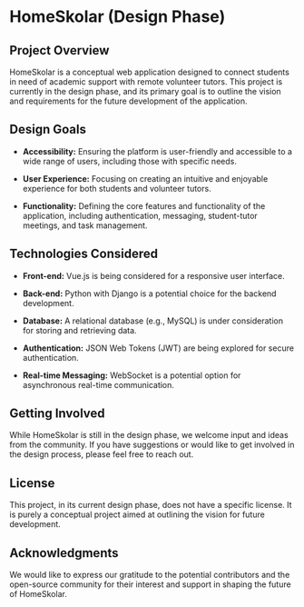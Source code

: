 # HomeSkolar (Design Phase)

## Project Overview

HomeSkolar is a conceptual web application designed to connect students in need of academic support with remote volunteer tutors. This project is currently in the design phase, and its primary goal is to outline the vision and requirements for the future development of the application.

## Design Goals

- **Accessibility:** Ensuring the platform is user-friendly and accessible to a wide range of users, including those with specific needs.

- **User Experience:** Focusing on creating an intuitive and enjoyable experience for both students and volunteer tutors.

- **Functionality:** Defining the core features and functionality of the application, including authentication, messaging, student-tutor meetings, and task management.

## Technologies Considered

- **Front-end:** Vue.js is being considered for a responsive user interface.

- **Back-end:** Python with Django is a potential choice for the backend development.

- **Database:** A relational database (e.g., MySQL) is under consideration for storing and retrieving data.

- **Authentication:** JSON Web Tokens (JWT) are being explored for secure authentication.

- **Real-time Messaging:** WebSocket is a potential option for asynchronous real-time communication.

## Getting Involved

While HomeSkolar is still in the design phase, we welcome input and ideas from the community. If you have suggestions or would like to get involved in the design process, please feel free to reach out.

## License

This project, in its current design phase, does not have a specific license. It is purely a conceptual project aimed at outlining the vision for future development.

## Acknowledgments

We would like to express our gratitude to the potential contributors and the open-source community for their interest and support in shaping the future of HomeSkolar.

